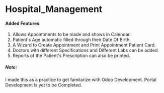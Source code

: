 # Hospital_Management

#### Added Features:
1. Allows Appointments to be made and shows in Calendar.
2. Patient's Age automatic filled through their Date Of Birth. 
3. A Wizard to Create Appointment and Print Appointment Patient Card.
4. Doctors with different Specifications and Different Labs can be added. 
5. Reports of the Patient's Prescription can also be printed.

##### Note:
I made this as a practice to get familarize with Odoo Development. Portal Development is yet to be Completed.